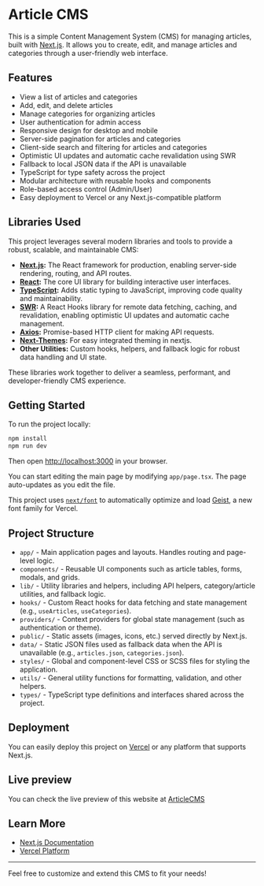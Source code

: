# Article CMS

This is a simple Content Management System (CMS) for managing articles, built with [Next.js](https://nextjs.org). It allows you to create, edit, and manage articles and categories through a user-friendly web interface.

## Features

- View a list of articles and categories
- Add, edit, and delete articles
- Manage categories for organizing articles
- User authentication for admin access
- Responsive design for desktop and mobile
- Server-side pagination for articles and categories
- Client-side search and filtering for articles and categories
- Optimistic UI updates and automatic cache revalidation using SWR
- Fallback to local JSON data if the API is unavailable
- TypeScript for type safety across the project
- Modular architecture with reusable hooks and components
- Role-based access control (Admin/User)
- Easy deployment to Vercel or any Next.js-compatible platform

## Libraries Used

This project leverages several modern libraries and tools to provide a robust, scalable, and maintainable CMS:

- **[Next.js](https://nextjs.org/):** The React framework for production, enabling server-side rendering, routing, and API routes.
- **[React](https://react.dev/):** The core UI library for building interactive user interfaces.
- **[TypeScript](https://www.typescriptlang.org/):** Adds static typing to JavaScript, improving code quality and maintainability.
- **[SWR](https://swr.vercel.app/):** A React Hooks library for remote data fetching, caching, and revalidation, enabling optimistic UI updates and automatic cache management.
- **[Axios](https://axios-http.com/):** Promise-based HTTP client for making API requests.
- **[Next-Themes](https://github.com/pacocoursey/next-themes):** For easy integrated theming in nextjs.
- **Other Utilities:** Custom hooks, helpers, and fallback logic for robust data handling and UI state.

These libraries work together to deliver a seamless, performant, and developer-friendly CMS experience.

## Getting Started

To run the project locally:

```bash
npm install
npm run dev
```

Then open [http://localhost:3000](http://localhost:3000) in your browser.

You can start editing the main page by modifying `app/page.tsx`. The page auto-updates as you edit the file.

This project uses [`next/font`](https://nextjs.org/docs/app/building-your-application/optimizing/fonts) to automatically optimize and load [Geist](https://vercel.com/font), a new font family for Vercel.

## Project Structure

- `app/` - Main application pages and layouts. Handles routing and page-level logic.
- `components/` - Reusable UI components such as article tables, forms, modals, and grids.
- `lib/` - Utility libraries and helpers, including API helpers, category/article utilities, and fallback logic.
- `hooks/` - Custom React hooks for data fetching and state management (e.g., `useArticles`, `useCategories`).
- `providers/` - Context providers for global state management (such as authentication or theme).
- `public/` - Static assets (images, icons, etc.) served directly by Next.js.
- `data/` - Static JSON files used as fallback data when the API is unavailable (e.g., `articles.json`, `categories.json`).
- `styles/` - Global and component-level CSS or SCSS files for styling the application.
- `utils/` - General utility functions for formatting, validation, and other helpers.
- `types/` - TypeScript type definitions and interfaces shared across the project.

## Deployment

You can easily deploy this project on [Vercel](https://vercel.com/) or any platform that supports Next.js.

## Live preview

You can check the live preview of this website at [ArticleCMS](https://cms.bitecode.my.id)

## Learn More

- [Next.js Documentation](https://nextjs.org/docs)
- [Vercel Platform](https://vercel.com/)

---

Feel free to customize and extend this CMS to fit your needs!
